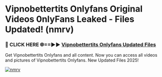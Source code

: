 # Vipnobettertits Onlyfans Original Videos 0nlyFans Leaked - Files Updated! (nmrv)

<h3>🔴 CLICK HERE 🌐==►► <a href="https://tinyurl.com/2m67pmp6" rel="nofollow">Vipnobettertits Onlyfans Updated Files</a></h3>

Get Vipnobettertits Onlyfans and all content. Now you can access all videos and pictures of Vipnobettertits Onlyfans. New Updated Files 2025!

[![nmrv](https://i.imgur.com/H4QAA4z.gif)](https://tinyurl.com/2m67pmp6)